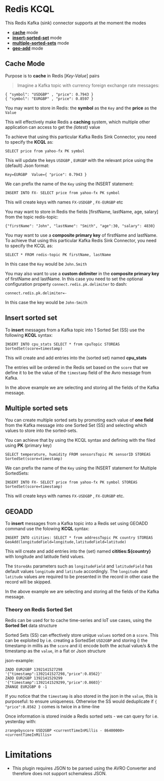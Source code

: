 # Redis KCQL

This Redis Kafka (sink) connector supports at the moment the modes

* **[cache](#cache-mode)** mode
* **[insert-sorted-set](#insert-sorted-set)** mode
* **[multiple-sorted-sets](#multiple-sorted-sets)** mode
* **[geo-add](#geoadd)** mode

## Cache Mode

Purpose is to **cache** in Redis [*Key-Value*] pairs
> Imagine a Kafka topic with currency foreign exchange rate messages:

    { "symbol": "USDGBP" , "price": 0.7943 }
    { "symbol": "EURGBP" , "price": 0.8597 }

You may want to store in Redis: the **symbol** as the `Key` and the **price** as the `Value`

This will effectively make Redis a **caching** system, which multiple other application can access to get the *(latest)* value

To achieve that using this particular Kafka Redis Sink Connector, you need to specify the **KCQL** as:

    SELECT price from yahoo-fx PK symbol

This will update the keys `USDGBP` , `EURGBP` with the relevant price using the (default) Json format:

    Key=EURGBP  Value={ "price": 0.7943 }

We can prefix the name of the `Key` using the INSERT statement:

    INSERT INTO FX- SELECT price from yahoo-fx PK symbol

This will create keys with names `FX-USDGBP` , `FX-EURGBP` etc

You may want to store in Redis the fields [firstName, lastName, age, salary] from the topic redis-topic:

    {"firstName": "John", "lastName": "Smith", "age":30, "salary": 4830}

You may want to use a **composite primary key** of firstName and lastName.
To achieve that using this particular Kafka Redis Sink Connector, you need to specify the KCQL as:

    SELECT * FROM redis-topic PK firstName, lastName

In this case the `Key` would be `John.Smith`

You may also want to use a **custom delimiter** in the **composite primary key** of firstName and lastName.
In this case you need to set the optional configuration property ``connect.redis.pk.delimiter`` to dash:

    connect.redis.pk.delimiter=-

In this case the key would be `John-Smith`

## Insert sorted set

To **insert** messages from a Kafka topic into 1 Sorted Set (SS) use the following **KCQL** syntax:

    INSERT INTO cpu_stats SELECT * from cpuTopic STOREAS SortedSet(score=timestamp)

This will create and add entries into the (sorted set) named **cpu_stats**

The entries will be ordered in the Redis set based on the `score` that we define it to be the value of the `timestamp` field of the Avro message from Kafka.

In the above example we are selecting and storing all the fields of the Kafka message.

## Multiple sorted sets

You can create multiple sorted sets by promoting each value of **one field** from the Kafka message into one Sorted Set (SS) and selecting which values to store into the sorted-sets.

You can achieve that by using the KCQL syntax and defining with the filed using **PK** (primary key)

    SELECT temperature, humidity FROM sensorsTopic PK sensorID STOREAS SortedSet(score=timestamp)

We can prefix the name of the `Key` using the INSERT statement for Multiple SortedSets:

    INSERT INTO FX- SELECT price from yahoo-fx PK symbol STOREAS SortedSet(score=timestamp)

This will create keys with names `FX-USDGBP` , `FX-EURGBP` etc.


## GEOADD

To **insert** messages from a Kafka topic into a Redis set using GEOADD command use the folowing **KCQL** syntax:

    INSERT INTO citities: SELECT * from addressTopic PK country STOREAS GeoAdd(longitudeField=longitude,latitudeField=latitude)

This will create and add entries into the (set) named **citities:${country}** with longitude and latitude field values.

The `StoredAs` parameters such as `longitudeField` and `latitudeField` has default values `longitude` and `latitude` accordingly. The `longitude` and `latitude` values are required to be presented in the record in other case the record will be skipped.

In the above example we are selecting and storing all the fields of the Kafka message.

### Theory on Redis Sorted Set

Redis can be used for to cache time-series and IoT use cases, using the **Sorted Set** data structure

Sorted Sets (SS) can effectively store unique `values` sorted on a `score`. This can be exploited
by i.e. creating a SortedSet `USD2GBP` and storing
i) the timestamp in millis as the `score` and
ii) encode both the actual value/s & the timestamp as the `value`, in a flat or Json structure

json-example:
```rediscli
ZADD EUR2GBP 1392141527298 '{"timestamp":1392141527298,"price":0.8562}'
ZADD EUR2GBP 1392141529299 '{"timestamp":1392141529299,"price":0.8603}'
ZRANGE EUR2GBP 0 -1
```

If you notice that the `timestamp` is also stored in the json in the `value`, this is purposeful: to ensure uniqueness. Otherwise the SS
would deduplicate if `{ "price":0.8562 }` comes is twice in a time-line

Once information is stored inside a Redis sorted sets - we can query for i.e. yesterday with:

```
zrangebyscore USD2GBP <currentTimeInMillis - 86400000> <currentTimeInMillis>
```

# Limitations
- This plugin requires JSON to be parsed using the AVRO Converter and therefore does not support schemaless JSON.
